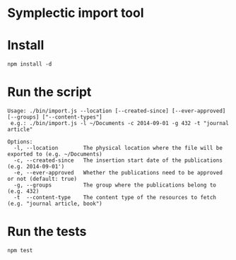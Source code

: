 Symplectic import tool
=====

Install
=======

`npm install -d`

Run the script
===========================

```
Usage: ./bin/import.js --location [--created-since] [--ever-approved] [--groups] ["--content-types"]
 e.g.: ./bin/import.js -l ~/Documents -c 2014-09-01 -g 432 -t "journal article"

Options:
  -l, --location        The physical location where the file will be exported to (e.g. ~/Documents)
  -c, --created-since   The insertion start date of the publications (e.g. 2014-09-01')
  -e, --ever-approved   Whether the publications need to be approved or not (default: true)
  -g, --groups          The group where the publications belong to (e.g. 432)
  -t  --content-type    The content type of the resources to fetch (e.g. "journal article, book")
```

Run the tests
===========================

`npm test`
